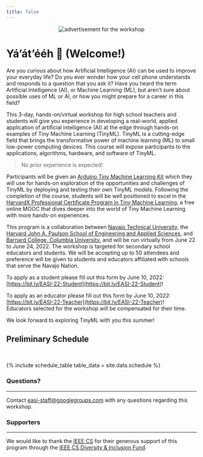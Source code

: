 ```yaml
---
title: false
---
```

<figure class="figure">
  <center>
  <img src="{{ site.baseurl }}/assets/cover.png" alt="advertisement for the workshop" class="vid-fluid rounded center">
  </center>
</figure>

# Yá’át’ééh 👋 (Welcome!)

<div class="message">
  Are you curious about how Artificial Intelligence (AI) can be used to improve your everyday life? Do you ever wonder how your cell phone understands and responds to a question that you ask it? Have you heard the term Artificial Intelligence (AI), or Machine Learning (ML), but aren’t sure about possible uses of ML or AI, or how you might prepare for a career in this field?
</div>

This 3-day, hands-on/virtual workshop for high school teachers and students will give you experience in developing a real-world, applied application of artificial intelligence (AI) at the edge through hands-on examples of Tiny Machine Learning (TinyML). TinyML is a cutting-edge field that brings the transformative power of machine learning (ML) to small low-power computing devices. This course will expose participants to the applications, algorithms, hardware, and software of TinyML.

> No prior experience is expected!

Participants will be given an [Arduino Tiny Machine Learning Kit](https://store.arduino.cc/usa/tiny-machine-learning-kit) which they will use for hands-on exploration of the opportunities and challenges of TinyML by deploying and testing their own TinyML models. Following the completion of the course, students will be well positioned to excel in the [HarvardX Professional Certificate Program in Tiny Machine Learning](https://www.edx.org/professional-certificate/harvardx-tiny-machine-learning), a free online MOOC that dives deeper into the world of Tiny Machine Learning with more hands-on experiences.

This program is a collaboration between [Navajo Technical University](http://www.navajotech.edu/), the [Harvard John A. Paulson School of Engineering and Applied Sciences](https://www.seas.harvard.edu/), and [Barnard College, Columbia University](https://barnard.edu/), and will be run virtually from June 22 to June 24, 2022.  The workshop is targeted for secondary school educators and students. We will be accepting up to 50 attendees and preference will be given to students and educators affiliated with schools that serve the Navajo Nation.

To apply as a student please fill out this form by June 10, 2022: [https://bit.ly/EASI-22-Student](https://bit.ly/EASI-22-Student)!

To apply as an educator please fill out this form by June 10, 2022: [https://bit.ly/EASI-22-Teacher](https://bit.ly/EASI-22-Teacher)!
<br>Educators selected for the workshop will be compensated for their time.

We look forward to exploring TinyML with you this summer!

## Preliminary Schedule
<div id = "LOCAL_TIME"></div><br/>

{% include schedule_table table_data = site.data.schedule %}

### Questions?
***
Contact [easi-staff@googlegroups.com](mailto:easi-staff@googlegroups.com) with any questions regarding this workshop.

### Supporters
***
We would like to thank the [IEEE CS](https://www.computer.org/) for their generous support of this program through the [IEEE CS Diversity & Inclusion Fund](https://www.computer.org/press-room/2022-news/ieee-cs-diversity-inclusion-programs).

<script>
  // top time
  var start = new Date('6/22/2022 12:00:00 PM MDT');
  var end = new Date('6/22/2022 3:00:00 PM MDT');
  var localTime = start.toLocaleTimeString([], {timeStyle: 'short'}) + " to " + end.toLocaleTimeString([], {timeStyle: 'short'});
  var startString = "The workshop will run each day from <b>12:00 PM to 3:00 PM MDT (New Mexico Time) which is "
  var endString = " in your local timezone</b> (according to your computer system time). Times below adjusted to that time zone. Exact timing and topics subject to change."
  document.getElementById('LOCAL_TIME').innerHTML = startString + localTime + endString;
  
  // all times
  var timeElements = document.getElementsByClassName("GMT_TIME");
  for (var i = 0; i < timeElements.length; i++) {
    dateStr = '6/22/2022 ' + timeElements[i].innerHTML + ' MDT'
    var gmt_time = new Date(dateStr);
    timeElements[i].innerHTML = gmt_time.toLocaleTimeString([], {timeStyle: 'short'})
  }
</script>